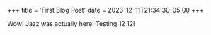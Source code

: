 +++
title = 'First Blog Post'
date = 2023-12-11T21:34:30-05:00
+++

Wow! Jazz was actually here! Testing 12 12!
